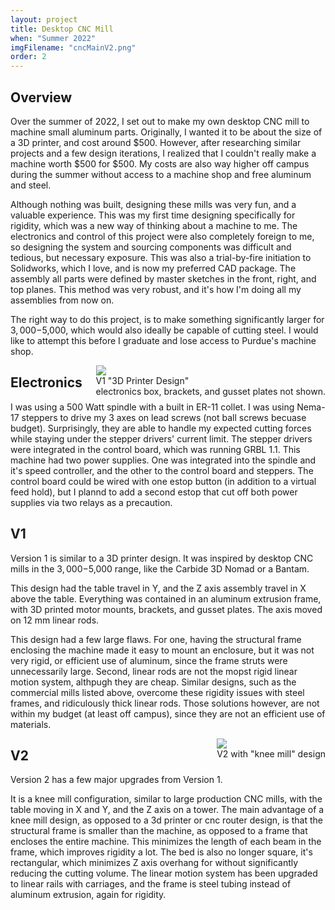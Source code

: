 ```yaml
---
layout: project
title: Desktop CNC Mill
when: "Summer 2022"
imgFilename: "cncMainV2.png"
order: 2
---
```


## Overview

Over the summer of 2022, I set out to make my own desktop CNC mill to machine small aluminum parts. Originally, I wanted it to be about the size of a 3D printer, and cost around $500. However, after researching similar projects and a few design iterations, I realized that I couldn't really make a machine worth $500 for $500. My costs are also way higher off campus during the summer without access to a machine shop and free aluminum and steel.

Although nothing was built, designing these mills was very fun, and a valuable experience. This was my first time designing specifically for rigidity, which was a new way of thinking about a machine to me. The electronics and control of this project were also completely foreign to me, so designing the system and sourcing components was difficult and tedious, but necessary exposure. This was also a trial-by-fire initiation to Solidworks, which I love, and is now my preferred CAD package. The assembly all parts were defined by master sketches in the front, right, and top planes. This method was very robust, and it's how I'm doing all my assemblies from now on.

The right way to do this project, is to make something significantly larger for $3,000-$5,000, which would also ideally be capable of cutting steel. I would like to attempt this before I graduate and lose access to Purdue's machine shop. 

<div class="imgCptnBox" style="float:right">
<img src="{{ "assets/images/cncMain.png" | relative_url }}" class="articleImgMain">
<figcaption class="articleCaption">V1 "3D Printer Design"<br>electronics box, brackets, and gusset plates not shown.</figcaption>
</div>

## Electronics

I was using a 500 Watt spindle with a built in ER-11 collet. I was using Nema-17 steppers to drive my 3 axes on lead screws (not ball screws becuase budget). Surprisingly, they are able to handle my expected cutting forces while staying under the stepper drivers' current limit. The stepper drivers were integrated in the control board, which was running GRBL 1.1. This machine had two power supplies. One was integrated into the spindle and it's speed controller, and the other to the control board and steppers. The control board could be wired with one estop button (in addition to a virtual feed hold), but I plannd to add a second estop that cut off both power supplies via two relays as a precaution.

## V1

Version 1 is similar to a 3D printer design. It was inspired by desktop CNC mills in the $3,000-$5,000 range, like the Carbide 3D Nomad or a Bantam.

This design had the table travel in Y, and the Z axis assembly travel in X above the table. Everything was contained in an aluminum extrusion frame, with 3D printed motor mounts, brackets, and gusset plates. The axis moved on 12 mm linear rods.

This design had a few large flaws. For one, having the structural frame enclosing the machine made it easy to mount an enclosure, but it was not very rigid, or efficient use of aluminum, since the frame struts were unnecessarily large. Second, linear rods are not the mopst rigid linear motion system, althpugh they are cheap. Similar designs, such as the commercial mills listed above, overcome these rigidity issues with steel frames, and ridiculously thick linear rods. Those solutions however, are not within my budget (at least off campus), since they are not an efficient use of materials.

<div class="imgCptnBox" style="float:right">
<img src="{{ "assets/images/cncMainV2.png" | relative_url }}" class="articleImgMain">
<figcaption class="articleCaption">V2 with "knee mill" design</figcaption>
</div>

## V2

Version 2 has a few major upgrades from Version 1. 

It is a knee mill configuration, similar to large production CNC mills, with the table moving in X and Y, and the Z axis on a tower. The main advantage of a knee mill design, as opposed to a 3d printer or cnc router design, is that the structural frame is smaller than the machine, as opposed to a frame that encloses the entire machine. This minimizes the length of each beam in the frame, which improves rigidity a lot. The bed is also no longer square, it's rectangular, which minimizes Z axis overhang for without significantly reducing the cutting volume. The linear motion system has been upgraded to linear rails with carriages, and the frame is steel tubing instead of aluminum extrusion, again for rigidity.